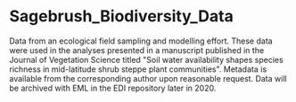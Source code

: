 # Sagebrush_Biodiversity_Data
Data from an ecological field sampling and modelling effort. These data were used in the analyses presented in a manuscript published in the Journal of Vegetation Science titled "Soil water availability shapes species richness in mid-latitude shrub steppe plant communities". Metadata is available from the corresponding author upon reasonable request. Data will be archived with EML in the EDI repository later in 2020.  
